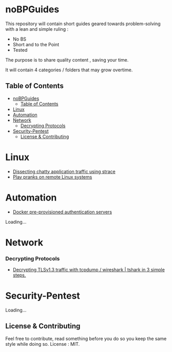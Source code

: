 # noBPGuides

This repository will contain short guides geared towards problem-solving with a lean and simple ruling : 
* No BS
* Short and to the Point 
* Tested 

The purpose is to share quality content , saving your time.

It will contain 4 categories / folders that may grow overtime.

## Table of Contents
- [noBPGuides](#nobpguides)
  - [Table of Contents](#table-of-contents)
- [Linux](#linux)
- [Automation](#automation)
- [Network](#network)
    - [Decrypting Protocols](#decrypting-protocols)
- [Security-Pentest](#security-pentest)
  - [License \& Contributing](#license--contributing)

# Linux

*   [Dissecting chatty application traffic using strace ](Linux/Dissecting-chatty-application-traffic-using-strace.md)
*   [Play pranks on remote Linux systems](Linux/pranks-on-linux.md)

# Automation
*   [Docker pre-provisioned authentication servers](Automation/docker-authentication-servers)

Loading...

# Network

### Decrypting Protocols
*   [Decrypting TLSv1.3 traffic with tcpdump / wireshark | tshark in 3 simple steps.](Network/decrypt-tls-traffic.md)


# Security-Pentest

Loading...

## License & Contributing
Feel free to contribute, read something before you do so you keep the same style while doing so. License : MIT.

[def]: #Security-Pentest
